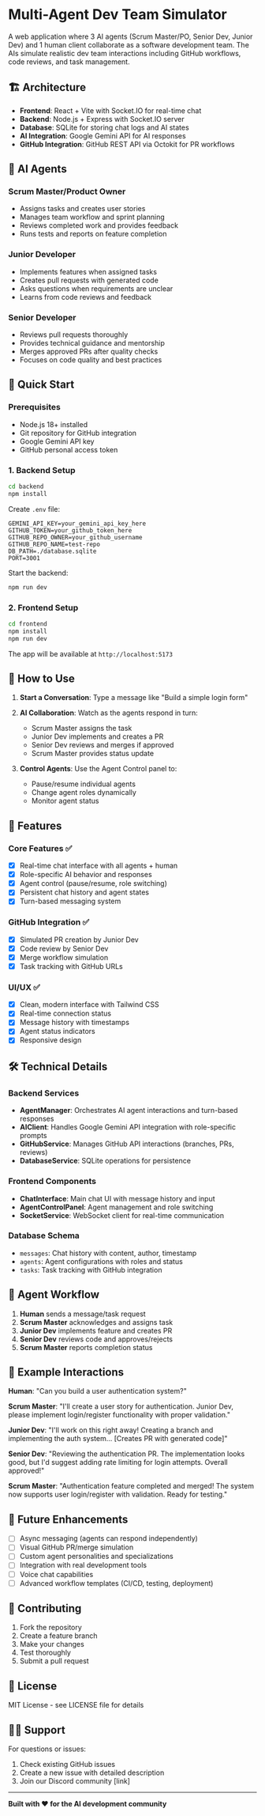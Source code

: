 # Multi-Agent Dev Team Simulator

A web application where 3 AI agents (Scrum Master/PO, Senior Dev, Junior Dev) and 1 human client collaborate as a software development team. The AIs simulate realistic dev team interactions including GitHub workflows, code reviews, and task management.

## 🏗️ Architecture

- **Frontend**: React + Vite with Socket.IO for real-time chat
- **Backend**: Node.js + Express with Socket.IO server
- **Database**: SQLite for storing chat logs and AI states
- **AI Integration**: Google Gemini API for AI responses
- **GitHub Integration**: GitHub REST API via Octokit for PR workflows

## 🤖 AI Agents

### Scrum Master/Product Owner
- Assigns tasks and creates user stories
- Manages team workflow and sprint planning
- Reviews completed work and provides feedback
- Runs tests and reports on feature completion

### Junior Developer
- Implements features when assigned tasks
- Creates pull requests with generated code
- Asks questions when requirements are unclear
- Learns from code reviews and feedback

### Senior Developer  
- Reviews pull requests thoroughly
- Provides technical guidance and mentorship
- Merges approved PRs after quality checks
- Focuses on code quality and best practices

## 🚀 Quick Start

### Prerequisites
- Node.js 18+ installed
- Git repository for GitHub integration
- Google Gemini API key
- GitHub personal access token

### 1. Backend Setup

```bash
cd backend
npm install
```

Create `.env` file:
```env
GEMINI_API_KEY=your_gemini_api_key_here
GITHUB_TOKEN=your_github_token_here
GITHUB_REPO_OWNER=your_github_username
GITHUB_REPO_NAME=test-repo
DB_PATH=./database.sqlite
PORT=3001
```

Start the backend:
```bash
npm run dev
```

### 2. Frontend Setup

```bash
cd frontend
npm install
npm run dev
```

The app will be available at `http://localhost:5173`

## 💬 How to Use

1. **Start a Conversation**: Type a message like "Build a simple login form"
2. **AI Collaboration**: Watch as the agents respond in turn:
   - Scrum Master assigns the task
   - Junior Dev implements and creates a PR
   - Senior Dev reviews and merges if approved
   - Scrum Master provides status update

3. **Control Agents**: Use the Agent Control panel to:
   - Pause/resume individual agents
   - Change agent roles dynamically
   - Monitor agent status

## 🔧 Features

### Core Features ✅
- [x] Real-time chat interface with all agents + human
- [x] Role-specific AI behavior and responses
- [x] Agent control (pause/resume, role switching)
- [x] Persistent chat history and agent states
- [x] Turn-based messaging system

### GitHub Integration ✅
- [x] Simulated PR creation by Junior Dev
- [x] Code review by Senior Dev
- [x] Merge workflow simulation
- [x] Task tracking with GitHub URLs

### UI/UX ✅
- [x] Clean, modern interface with Tailwind CSS
- [x] Real-time connection status
- [x] Message history with timestamps
- [x] Agent status indicators
- [x] Responsive design

## 🛠️ Technical Details

### Backend Services

- **AgentManager**: Orchestrates AI agent interactions and turn-based responses
- **AIClient**: Handles Google Gemini API integration with role-specific prompts
- **GitHubService**: Manages GitHub API interactions (branches, PRs, reviews)
- **DatabaseService**: SQLite operations for persistence

### Frontend Components

- **ChatInterface**: Main chat UI with message history and input
- **AgentControlPanel**: Agent management and role switching
- **SocketService**: WebSocket client for real-time communication

### Database Schema

- `messages`: Chat history with content, author, timestamp
- `agents`: Agent configurations with roles and status
- `tasks`: Task tracking with GitHub integration

## 🔄 Agent Workflow

1. **Human** sends a message/task request
2. **Scrum Master** acknowledges and assigns task
3. **Junior Dev** implements feature and creates PR
4. **Senior Dev** reviews code and approves/rejects
5. **Scrum Master** reports completion status

## 🌟 Example Interactions

**Human**: "Can you build a user authentication system?"

**Scrum Master**: "I'll create a user story for authentication. Junior Dev, please implement login/register functionality with proper validation."

**Junior Dev**: "I'll work on this right away! Creating a branch and implementing the auth system... [Creates PR with generated code]"

**Senior Dev**: "Reviewing the authentication PR. The implementation looks good, but I'd suggest adding rate limiting for login attempts. Overall approved!"

**Scrum Master**: "Authentication feature completed and merged! The system now supports user login/register with validation. Ready for testing."

## 🔮 Future Enhancements

- [ ] Async messaging (agents can respond independently)
- [ ] Visual GitHub PR/merge simulation
- [ ] Custom agent personalities and specializations
- [ ] Integration with real development tools
- [ ] Voice chat capabilities
- [ ] Advanced workflow templates (CI/CD, testing, deployment)

## 🤝 Contributing

1. Fork the repository
2. Create a feature branch
3. Make your changes
4. Test thoroughly
5. Submit a pull request

## 📄 License

MIT License - see LICENSE file for details

## 🙋‍♂️ Support

For questions or issues:
1. Check existing GitHub issues
2. Create a new issue with detailed description
3. Join our Discord community [link]

---

**Built with ❤️ for the AI development community**
